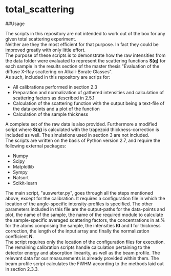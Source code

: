 # total_scattering

##Usage  

The scripts in this repository are not intended to work out of the box for any given total scattering experiment.  
Neither are they the most efficient for that purpose. In fact they could be improved greatly with only little effort.  
The purpose of these scripts is to demonstrate how the raw intensities from the data folder were evaluated to represent the scattering functions **S(q)** for each sample in the results section of the master thesis "Evaluation of the diffuse X-Ray scattering on Alkali-Borate Glasses".  
As such, included in this repository are scrips for:  
- All calibrations performed in section 2.3
- Preparation and normalization of gathered intensities and calculation of scattering factors as described in 2.5.1
- Calculation of the scattering function with the output being a text-file of the data-points and a plot of the function
- Calculation of the sample thickness  

A complete set of the raw data is also provided. Furthermore a modified script where **S(q)** is calculated with the trapezoid thickness-correction is included as well. The simulations used in section 3 are not included.  
The scripts are written on the basis of Python version 2.7, and require the following external packages:  
- Numpy
- Scipy
- Matplotlib
- Sympy
- Natsort
- Scikit-learn  

The main script, "auswerter.py", goes through all the steps mentioned above, except for the calibration. It requires a configuration file in which the location of the angle-specific intensity-profiles is specified. The other parameters included in this file are the output-paths for the data-points and plot, the name of the sample, the name of the required module to calculate the sample-specific averaged scattering factors, the concentrations in at.% for the atoms comprising the sample, the intensities **I0**  and  **I** for thickness correction, the length of the input array and finally the normalization coefficient **N**.  
The script requires only the location of the configuration files for execution.  
The remaining calibration scripts handle calculation pertaining to the detector energy and absorption linearity, as well as the beam profile. The relevant data for our measurements is already provided within them. The beam profile script calculates the FWHM according to the methods laid out in section 2.3.3.
